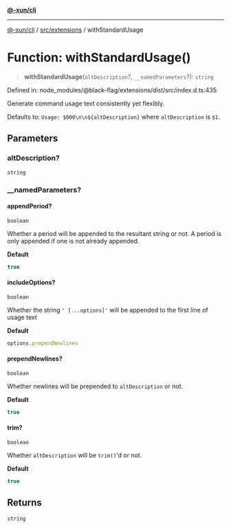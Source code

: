 [**@-xun/cli**](../../../README.md)

***

[@-xun/cli](../../../README.md) / [src/extensions](../README.md) / withStandardUsage

# Function: withStandardUsage()

> **withStandardUsage**(`altDescription`?, `__namedParameters`?): `string`

Defined in: node\_modules/@black-flag/extensions/dist/src/index.d.ts:435

Generate command usage text consistently yet flexibly.

Defaults to: `Usage: $000\n\n${altDescription}` where `altDescription` is
`$1.`

## Parameters

### altDescription?

`string`

### \_\_namedParameters?

#### appendPeriod?

`boolean`

Whether a period will be appended to the resultant string or not. A
period is only appended if one is not already appended.

**Default**

```ts
true
```

#### includeOptions?

`boolean`

Whether the string `' [...options]'` will be appended to the first line of usage text

**Default**

```ts
options.prependNewlines
```

#### prependNewlines?

`boolean`

Whether newlines will be prepended to `altDescription` or not.

**Default**

```ts
true
```

#### trim?

`boolean`

Whether `altDescription` will be `trim()`'d or not.

**Default**

```ts
true
```

## Returns

`string`
